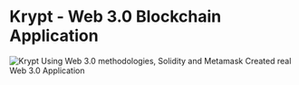 # Krypt - Web 3.0 Blockchain Application
![Krypt](https://i.ibb.co/DVF4tNW/image.png)
Using Web 3.0 methodologies, Solidity and Metamask Created real Web 3.0 Application 


